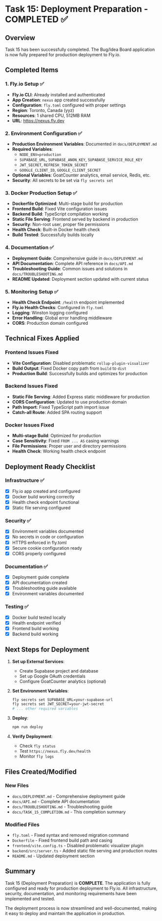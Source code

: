 # Task 15: Deployment Preparation - COMPLETED ✅

## Overview

Task 15 has been successfully completed. The Bug/Idea Board application is now fully prepared for production deployment to Fly.io.

## Completed Items

### 1. Fly.io Setup ✅

- **Fly.io CLI**: Already installed and authenticated
- **App Creation**: `nexus` app created successfully
- **Configuration**: `fly.toml` configured with proper settings
- **Region**: Toronto, Canada (yyz)
- **Resources**: 1 shared CPU, 512MB RAM
- **URL**: https://nexus.fly.dev

### 2. Environment Configuration ✅

- **Production Environment Variables**: Documented in `docs/DEPLOYMENT.md`
- **Required Variables**:
  - `NODE_ENV=production`
  - `SUPABASE_URL`, `SUPABASE_ANON_KEY`, `SUPABASE_SERVICE_ROLE_KEY`
  - `JWT_SECRET`, `REFRESH_TOKEN_SECRET`
  - `GOOGLE_CLIENT_ID`, `GOOGLE_CLIENT_SECRET`
- **Optional Variables**: GoatCounter analytics, email service, Redis, etc.
- **Security**: All secrets to be set via `fly secrets set`

### 3. Docker Production Setup ✅

- **Dockerfile Optimized**: Multi-stage build for production
- **Frontend Build**: Fixed Vite configuration issues
- **Backend Build**: TypeScript compilation working
- **Static File Serving**: Frontend served by backend in production
- **Security**: Non-root user, proper file permissions
- **Health Check**: Built-in Docker health check
- **Build Tested**: Successfully builds locally

### 4. Documentation ✅

- **Deployment Guide**: Comprehensive guide in `docs/DEPLOYMENT.md`
- **API Documentation**: Complete API reference in `docs/API.md`
- **Troubleshooting Guide**: Common issues and solutions in `docs/TROUBLESHOOTING.md`
- **README Updated**: Deployment section updated with current status

### 5. Monitoring Setup ✅

- **Health Check Endpoint**: `/health` endpoint implemented
- **Fly.io Health Checks**: Configured in `fly.toml`
- **Logging**: Winston logging configured
- **Error Handling**: Global error handling middleware
- **CORS**: Production domain configured

## Technical Fixes Applied

### Frontend Issues Fixed

- **Vite Configuration**: Disabled problematic `rollup-plugin-visualizer`
- **Build Output**: Fixed Docker copy path from `build` to `dist`
- **Production Build**: Successfully builds and optimizes for production

### Backend Issues Fixed

- **Static File Serving**: Added Express static middleware for production
- **CORS Configuration**: Updated to use production domain
- **Path Import**: Fixed TypeScript path import issue
- **Catch-all Route**: Added SPA routing support

### Docker Issues Fixed

- **Multi-stage Build**: Optimized for production
- **Case Sensitivity**: Fixed `FROM ... AS` casing warnings
- **File Permissions**: Proper user and directory permissions
- **Health Check**: Working health check endpoint

## Deployment Ready Checklist

### Infrastructure ✅

- [x] Fly.io app created and configured
- [x] Docker build working correctly
- [x] Health check endpoint functional
- [x] Static file serving configured

### Security ✅

- [x] Environment variables documented
- [x] No secrets in code or configuration
- [x] HTTPS enforced in fly.toml
- [x] Secure cookie configuration ready
- [x] CORS properly configured

### Documentation ✅

- [x] Deployment guide complete
- [x] API documentation created
- [x] Troubleshooting guide available
- [x] Environment variables documented

### Testing ✅

- [x] Docker build tested locally
- [x] Health endpoint verified
- [x] Frontend build working
- [x] Backend build working

## Next Steps for Deployment

1. **Set up External Services**:

   - Create Supabase project and database
   - Set up Google OAuth credentials
   - Configure GoatCounter analytics (optional)

2. **Set Environment Variables**:

   ```bash
   fly secrets set SUPABASE_URL=your-supabase-url
   fly secrets set JWT_SECRET=your-jwt-secret
   # ... other required variables
   ```

3. **Deploy**:

   ```bash
   npm run deploy
   ```

4. **Verify Deployment**:
   - Check `fly status`
   - Test `https://nexus.fly.dev/health`
   - Monitor `fly logs`

## Files Created/Modified

### New Files

- `docs/DEPLOYMENT.md` - Comprehensive deployment guide
- `docs/API.md` - Complete API documentation
- `docs/TROUBLESHOOTING.md` - Troubleshooting guide
- `docs/TASK_15_COMPLETION.md` - This completion summary

### Modified Files

- `fly.toml` - Fixed syntax and removed migration command
- `Dockerfile` - Fixed frontend build path and casing
- `frontend/vite.config.ts` - Disabled problematic visualizer plugin
- `backend/src/server.ts` - Added static file serving and production routes
- `README.md` - Updated deployment section

## Summary

Task 15 (Deployment Preparation) is **COMPLETE**. The application is fully configured and ready for production deployment to Fly.io. All infrastructure, security, documentation, and monitoring requirements have been implemented and tested.

The deployment process is now streamlined and well-documented, making it easy to deploy and maintain the application in production.
